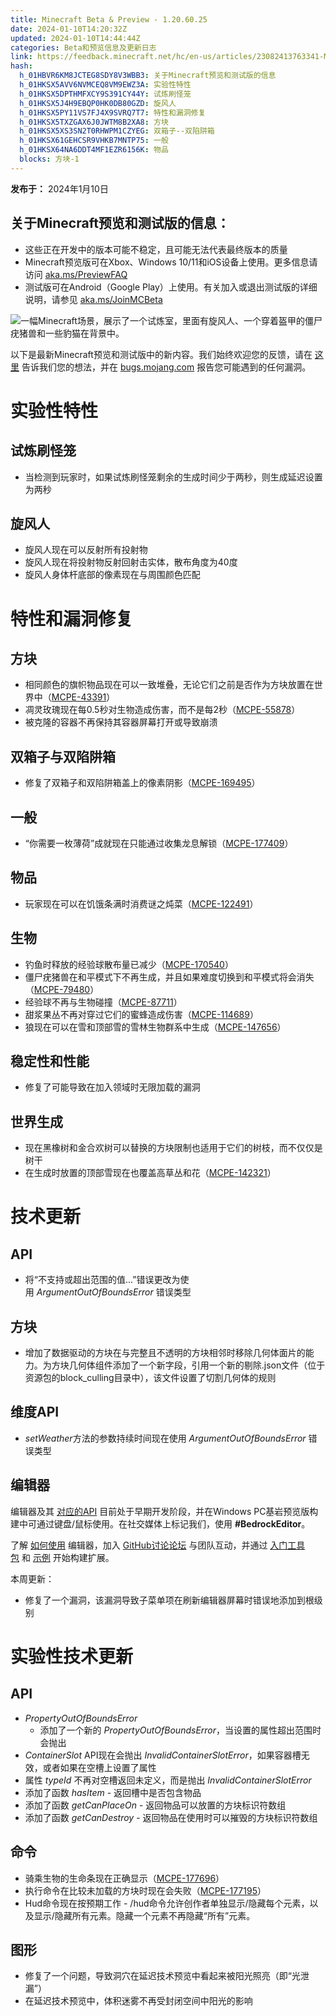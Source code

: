 ```yaml
---
title: Minecraft Beta & Preview - 1.20.60.25
date: 2024-01-10T14:20:32Z
updated: 2024-01-10T14:44:44Z
categories: Beta和预览信息及更新日志
link: https://feedback.minecraft.net/hc/en-us/articles/23082413763341-Minecraft-Beta-Preview-1-20-60-25
hash:
  h_01HBVR6KM8JCTEG8SDY8V3WBB3: 关于Minecraft预览和测试版的信息
  h_01HKSX5AVV6NVMCEQ8VM9EWZ3A: 实验性特性
  h_01HKSX5DPTHMFXCY9S391CY44Y: 试炼刷怪笼
  h_01HKSX5J4H9EBQP0HK0DB80GZD: 旋风人
  h_01HKSX5PY11VS7FJ4X9SVRQ7T7: 特性和漏洞修复
  h_01HKSX5TXZGAX6J0JWTM8B2XA8: 方块
  h_01HKSX5XS3SN2T0RHWPM1CZYEG: 双箱子--双陷阱箱
  h_01HKSX61GEHCSR9VHKB7MNTP75: 一般
  h_01HKSX64NA6DDT4MF1EZR6156K: 物品
  blocks: 方块-1
---
```


**发布于：** 2024年1月10日

## **关于Minecraft预览和测试版的信息：**

- 这些正在开发中的版本可能不稳定，且可能无法代表最终版本的质量
- Minecraft预览版可在Xbox、Windows 10/11和iOS设备上使用。更多信息请访问 [aka.ms/PreviewFAQ](https://aka.ms/PreviewFAQ)
- 测试版可在Android（Google Play）上使用。有关加入或退出测试版的详细说明，请参见 [aka.ms/JoinMCBeta](https://aka.ms/JoinMCBeta)

![一幅Minecraft场景，展示了一个试炼室，里面有旋风人、一个穿着盔甲的僵尸疣猪兽和一些豹猫在背景中。](https://feedback.minecraft.net/hc/article_attachments/23082748746637)

以下是最新Minecraft预览和测试版中的新内容。我们始终欢迎您的反馈，请在 [这里](https://aka.ms/MinecraftArmadilloFeedback) 告诉我们您的想法，并在 [bugs.mojang.com](https://bugs.mojang.com/) 报告您可能遇到的任何漏洞。

# **实验性特性**

## **试炼刷怪笼**

- 当检测到玩家时，如果试炼刷怪笼剩余的生成时间少于两秒，则生成延迟设置为两秒

## **旋风人**

- 旋风人现在可以反射所有投射物
- 旋风人现在将投射物反射回射击实体，散布角度为40度
- 旋风人身体杆底部的像素现在与周围颜色匹配

# **特性和漏洞修复**

## **方块**

- 相同颜色的旗帜物品现在可以一致堆叠，无论它们之前是否作为方块放置在世界中（[MCPE-43391](https://bugs.mojang.com/browse/MCPE-43391)）
- 凋灵玫瑰现在每0.5秒对生物造成伤害，而不是每2秒（[MCPE-55878](https://bugs.mojang.com/browse/MCPE-55878)）
- 被克隆的容器不再保持其容器屏幕打开或导致崩溃

## **双箱子与双陷阱箱**

- 修复了双箱子和双陷阱箱盖上的像素阴影（[MCPE-169495](https://bugs.mojang.com/browse/MCPE-169495)）

## **一般**

- “你需要一枚薄荷”成就现在只能通过收集龙息解锁（[MCPE-177409](https://bugs.mojang.com/browse/MCPE-177409)）

## **物品**

- 玩家现在可以在饥饿条满时消费谜之炖菜（[MCPE-122491](https://bugs.mojang.com/browse/MCPE-122491)）

## **生物**

- 钓鱼时释放的经验球散布量已减少（[MCPE-170540](https://bugs.mojang.com/browse/MCPE-170540)）
- 僵尸疣猪兽在和平模式下不再生成，并且如果难度切换到和平模式将会消失（[MCPE-79480](https://bugs.mojang.com/browse/MCPE-79480)）
- 经验球不再与生物碰撞（[MCPE-87711](https://bugs.mojang.com/browse/MCPE-87711)）
- 甜浆果丛不再对穿过它们的蜜蜂造成伤害（[MCPE-114689](https://bugs.mojang.com/browse/MCPE-114689)）
- 狼现在可以在雪和顶部雪的雪林生物群系中生成（[MCPE-147656](https://bugs.mojang.com/browse/MCPE-147656)）

## **稳定性和性能**

- 修复了可能导致在加入领域时无限加载的漏洞

## **世界生成**

- 现在黑橡树和金合欢树可以替换的方块限制也适用于它们的树枝，而不仅仅是树干
- 在生成时放置的顶部雪现在也覆盖高草丛和花（[MCPE-142321](https://bugs.mojang.com/browse/MCPE-142321)）

# **技术更新**

## **API**

- 将“不支持或超出范围的值...”错误更改为使用 *ArgumentOutOfBoundsError* 错误类型

## **方块**

- 增加了数据驱动的方块在与完整且不透明的方块相邻时移除几何体面片的能力。为方块几何体组件添加了一个新字段，引用一个新的剔除.json文件（位于资源包的block_culling目录中），该文件设置了切割几何体的规则

## **维度API**

- *setWeather*方法的参数持续时间现在使用 *ArgumentOutOfBoundsError* 错误类型

## **编辑器**

编辑器及其 [对应的API](https://aka.ms/EditorAPI) 目前处于早期开发阶段，并在Windows PC基岩预览版构建中可通过键盘/鼠标使用。在社交媒体上标记我们，使用 **\#BedrockEditor**。

了解 [如何使用](https://www.aka.ms/LearnEditor) 编辑器，加入 [GitHub讨论论坛](https://github.com/Mojang/minecraft-editor/discussions) 与团队互动，并通过 [入门工具包](https://github.com/Mojang/minecraft-editor-extension-starter-kit) 和 [示例](https://github.com/Mojang/minecraft-editor-extension-samples) 开始构建扩展。

本周更新：

- 修复了一个漏洞，该漏洞导致子菜单项在刷新编辑器屏幕时错误地添加到根级别

# **实验性技术更新**

## **API**

- *PropertyOutOfBoundsError*
  - 添加了一个新的 *PropertyOutOfBoundsError*，当设置的属性超出范围时会抛出
- *ContainerSlot* API现在会抛出 *InvalidContainerSlotError*，如果容器槽无效，或者如果在空槽上设置了属性
- 属性 *typeId* 不再对空槽返回未定义，而是抛出 *InvalidContainerSlotError*
- 添加了函数 *hasItem* - 返回槽中是否包含物品
- 添加了函数 *getCanPlaceOn* - 返回物品可以放置的方块标识符数组
- 添加了函数 *getCanDestroy* - 返回物品在使用时可以摧毁的方块标识符数组

## **命令**

- 骑乘生物的生命条现在正确显示（[MCPE-177696](https://bugs.mojang.com/browse/MCPE-177696)）
- 执行命令在比较未加载的方块时现在会失败（[MCPE-177195](https://bugs.mojang.com/browse/MCPE-177195)）
- Hud命令现在按预期工作 - /hud命令允许创作者单独显示/隐藏每个元素，以及显示/隐藏所有元素。隐藏一个元素不再隐藏“所有”元素。

## **图形**

- 修复了一个问题，导致洞穴在延迟技术预览中看起来被阳光照亮（即“光泄漏”）
- 在延迟技术预览中，体积迷雾不再受封闭空间中阳光的影响